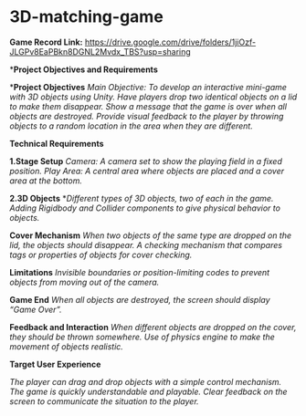 # 3D-matching-game

**Game Record Link:** https://drive.google.com/drive/folders/1jiOzf-JLGPv8EaPBkn8DGNL2Mvdx_TBS?usp=sharing

***Project Objectives and Requirements**

***Project Objectives**
*Main Objective: To develop an interactive mini-game with 3D objects using Unity.*
*Have players drop two identical objects on a lid to make them disappear.*
*Show a message that the game is over when all objects are destroyed.*
*Provide visual feedback to the player by throwing objects to a random location in the area when they are different.*

**Technical Requirements**

**1.Stage Setup**
*Camera: A camera set to show the playing field in a fixed position.*
*Play Area: A central area where objects are placed and a cover area at the bottom.*

**2.3D Objects**
**Different types of 3D objects, two of each in the game.*
*Adding Rigidbody and Collider components to give physical behavior to objects.*

**Cover Mechanism**
*When two objects of the same type are dropped on the lid, the objects should disappear.*
*A checking mechanism that compares tags or properties of objects for cover checking.*

**Limitations**
*Invisible boundaries or position-limiting codes to prevent objects from moving out of the camera.*

**Game End**
*When all objects are destroyed, the screen should display “Game Over”.*

**Feedback and Interaction**
*When different objects are dropped on the cover, they should be thrown somewhere.*
*Use of physics engine to make the movement of objects realistic.*

**Target User Experience**

*The player can drag and drop objects with a simple control mechanism.*
*The game is quickly understandable and playable.*
*Clear feedback on the screen to communicate the situation to the player.*